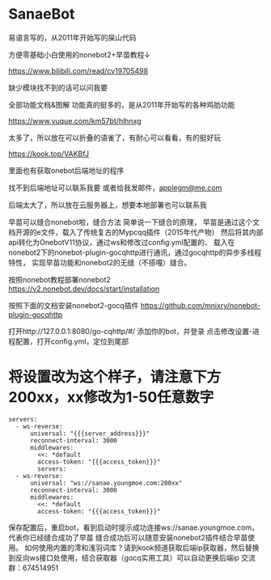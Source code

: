 # SanaeBot
易语言写的，从2011年开始写的屎山代码

方便零基础小白使用的nonebot2+早苗教程↓

https://www.bilibili.com/read/cv19705498

缺少模块找不到的话可以问我要

全部功能文档&图解
功能真的挺多的，是从2011年开始写的各种鸡肋功能

https://www.yuque.com/km57bt/hlhnxg

太多了，所以放在可以折叠的语雀了，有耐心可以看看，有的挺好玩

https://kook.top/VAKBfJ

里面也有获取onebot后端地址的程序

找不到后端地址可以联系我要
或者给我发邮件，applegm@me.com

后端太大了，所以放在云服务器上，想要本地部署也可以联系我

早苗可以缝合nonebot啦，缝合方法
简单说一下缝合的原理，
早苗是通过这个文档开源的e文件，载入了传统复古的Mypcqq插件（2015年代产物）
然后将其内部api转化为OnebotV11协议，通过ws和修改过config.yml配置的、
载入在nonebot2下的nonebot-plugin-gocqhttp进行通讯，通过gocqhttp的异步多线程特性，
实现早苗功能和nonebot2的无缝（不搭嘎）缝合。

按照nonebot教程部署nonebot2
https://v2.nonebot.dev/docs/start/installation

按照下面的文档安装nonebot2-gocq插件
https://github.com/mnixry/nonebot-plugin-gocqhttp

打开http://127.0.0.1:8080/go-cqhttp/#/
添加你的bot，并登录
点击修改设置-进程配置，打开config.yml，定位到尾部
# 将设置改为这个样子，请注意下方200xx，xx修改为1-50任意数字

```
servers:
  - ws-reverse:
      universal: "{{{server_address}}}"
      reconnect-interval: 3000
      middlewares:
        <<: *default
        access-token: "{{{access_token}}}"
        servers:
  - ws-reverse:
      universal: "ws://sanae.youngmoe.com:200xx"
      reconnect-interval: 3000
      middlewares:
        <<: *default
        access-token: "{{{access_token}}}"
```
保存配置后，重启bot，看到启动时提示成功连接ws://sanae.youngmoe.com，代表你已经缝合成功了早苗
缝合成功后可以随意安装nonebot2插件结合早苗使用。
如何使用内置的澪和浅羽词库？请到kook频道获取后端ip获取器，然后替换到反向ws接口处使用，结合获取器（gocq实用工具）可以自动更换后端ip
交流群：674514951
